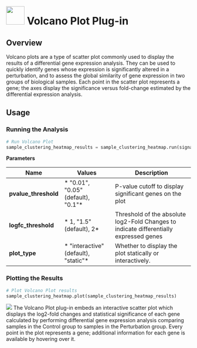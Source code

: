 <img src="img/sample_clustering_heatmap-icon.png" width="50px"> Volcano Plot Plug-in
================

Overview
----------------
Volcano plots are a type of scatter plot commonly used to display the results of a differential gene expression analysis. They can be used to quickly identify genes whose expression is significantly altered in a perturbation, and to assess the global similarity of gene expression in two groups of biological samples. Each point in the scatter plot represents a gene; the axes display the significance versus fold-change estimated by the differential expression analysis.

Usage
----------------
### Running the Analysis
```python
# Run Volcano Plot
sample_clustering_heatmap_results = sample_clustering_heatmap.run(signature, pvalue_threshold="0.05", logfc_threshold="1.5", plot_type="interactive")
```

**Parameters**

| Name | Values | Description |
| ---- | ------ | ----------- |
| **pvalue_threshold** | * "0.01", "0.05" (default), "0.1"* | P-value cutoff to display significant genes on the plot |
| **logfc_threshold** | * 1, "1.5" (default), 2* | Threshold of the absolute log2-Fold Changes to indicate differentially expressed genes |
| **plot_type** | * "interactive" (default), "static"* | Whether to display the plot statically or interactively. |


### Plotting the Results
```python
# Plot Volcano Plot results
sample_clustering_heatmap.plot(sample_clustering_heatmap_results)
```
<img src="img/sample_clustering_heatmap-example.png"> 
The Volcano Plot plug-in embeds an interactive scatter plot which displays the log2-fold changes and statistical significance of each gene calculated by performing differential gene expression analysis comparing samples in the Control group to samples in the Perturbation group. Every point in the plot represents a gene; additional information for each gene is available by hovering over it.